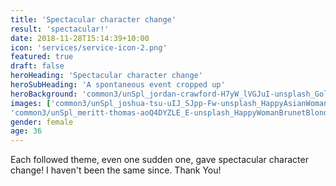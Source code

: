 ```yaml
---
title: 'Spectacular character change'
result: 'spectacular!'
date: 2018-11-28T15:14:39+10:00
icon: 'services/service-icon-2.png'
featured: true
draft: false
heroHeading: 'Spectacular character change'
heroSubHeading: 'A spontaneous event cropped up'
heroBackground: 'common3/unSpl_jordan-crawford-H7yW_lVGJuI-unsplash_GoldStars.jpg'
images: ['common3/unSpl_joshua-tsu-uIJ_SJpp-Fw-unsplash_HappyAsianWoman.png',
'common3/unSpl_meritt-thomas-aoQ4DYZLE_E-unsplash_HappyWomanBrunetBlond.png']
gender: female
age: 36
---
```


Each followed theme, even one sudden one, gave spectacular character change! I haven't been the same since. Thank You!

